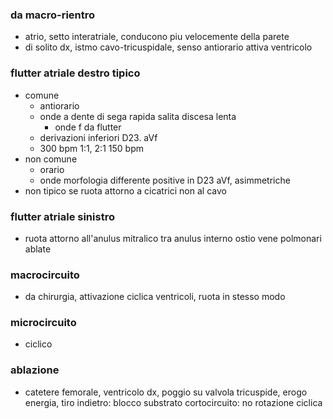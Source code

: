 ### da macro-rientro
- atrio, setto interatriale, conducono piu velocemente della parete
- di solito dx, istmo cavo-tricuspidale, senso antiorario attiva ventricolo
### flutter atriale destro tipico
- comune
	- antiorario
	- onde a dente di sega rapida salita discesa lenta
		- onde f da flutter
	- derivazioni inferiori D23. aVf
	- 300 bpm 1:1, 2:1 150 bpm
- non comune
	- orario
	- onde morfologia differente positive in D23 aVf, asimmetriche
- non tipico se ruota attorno a cicatrici non al cavo
### flutter atriale sinistro
- ruota attorno all'anulus mitralico tra anulus interno ostio vene polmonari ablate
### macrocircuito
- da chirurgia, attivazione ciclica ventricoli, ruota in stesso modo
### microcircuito
- ciclico
### ablazione
- catetere femorale, ventricolo dx, poggio su valvola tricuspide, erogo energia, tiro indietro: blocco substrato cortocircuito: no rotazione ciclica